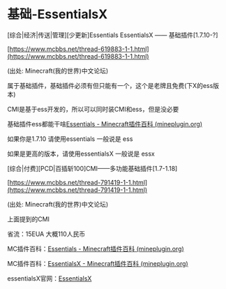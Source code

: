 # 基础-EssentialsX

\[综合\|经济\|传送\|管理\]\[少更新\]Essentials EssentialsX —— 基础插件\[1.7.10-?\]

[https://www.mcbbs.net/thread-619883-1-1.html](https://www.mcbbs.net/thread-619883-1-1.html)

\(出处: Minecraft\(我的世界\)中文论坛\)

属于基础插件，基础插件必须有但只能有一个，这个是老牌且免费\(下X的ess版本\)

CMI是基于ess开发的，所以可以同时装CMI和ess，但是没必要

基础插件ess都能干啥[Essentials - Minecraft插件百科 \(mineplugin.org\)](https://mineplugin.org/Essentials)

如果你是1.7.10 请使用essentials 一般说是 ess

如果是更高的版本，请使用essentialsX 一般说是 essx



\[综合\|付费\]\[PCD\|百插斩100\]CMI——多功能基础插件\[1.7-1.18\]

[https://www.mcbbs.net/thread-791419-1-1.html](https://www.mcbbs.net/thread-791419-1-1.html)

\(出处: Minecraft\(我的世界\)中文论坛\)

上面提到的CMI

省流：15EUA 大概110人民币



MC插件百科：[Essentials - Minecraft插件百科 \(mineplugin.org\)](https://mineplugin.org/Essentials)

MC插件百科：[EssentialsX - Minecraft插件百科 \(mineplugin.org\)](https://mineplugin.org/EssentialsX)

essentialsX官网：[EssentialsX](https://essentialsx.net/)

